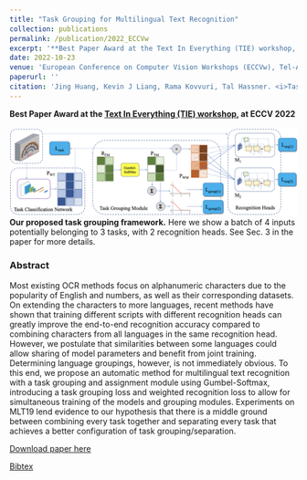 ```yaml
---
title: "Task Grouping for Multilingual Text Recognition"
collection: publications
permalink: /publication/2022_ECCVw
excerpt: '**Best Paper Award at the Text In Everything (TIE) workshop, ECCV 2022** <br/><br/>[<font color="SkyBlue"><i>Download paper</i></font>](https://arxiv.org/pdf/2210.07423.pdf)'
date: 2022-10-23
venue: 'European Conference on Computer Vision Workshops (ECCVw), Tel-Aviv, Israel'
paperurl: ''
citation: 'Jing Huang, Kevin J Liang, Rama Kovvuri, Tal Hassner. <i>Task Grouping for Multilingual Text Recognition.</i> European Conference on Computer Vision Workshops (ECCVw), Tel-Aviv, Israel, 2022'
---
```


**Best Paper Award at the <a href="https://sites.google.com/view/tie-eccv2022/home?pli=1">Text In Everything (TIE) workshop</a>, at ECCV 2022**
<br/><br/>
<img src='../projects/multiplexerOCRGrouper/teaser.png'><br/>
<b>Our proposed task grouping framework.</b> Here we show a batch of 4 inputs potentially belonging to 3 tasks, with 2 recognition heads. See Sec. 3 in the paper for more details.



### Abstract
Most existing OCR methods focus on alphanumeric characters due to the popularity of English and numbers, as well as their corresponding datasets. On extending the characters to more languages, recent methods have shown that training different scripts with different recognition heads can greatly improve the end-to-end recognition accuracy compared to combining characters from all languages in the same recognition head. However, we postulate that similarities between some languages could allow sharing of model parameters and benefit from joint training. Determining language groupings, however, is not immediately obvious. To this end, we propose an automatic method for multilingual text recognition with a task grouping and assignment module using Gumbel-Softmax, introducing a task grouping loss and weighted recognition loss to allow for simultaneous training of the models and grouping modules. Experiments on MLT19 lend evidence to our hypothesis that there is a middle ground between combining every task together and separating every task that achieves a better configuration of task grouping/separation.

[Download paper here](https://arxiv.org/pdf/2210.07423.pdf)

[Bibtex](../projects/multiplexerOCRGrouper/BibTeX.txt)
